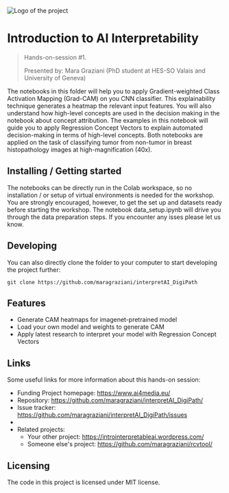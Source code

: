
![Logo of the project](https://introinterpretableai.files.wordpress.com/2021/03/cropped-screenshot-2021-03-22-at-17.11.49.png)

# Introduction to AI Interpretability 
> Hands-on-session #1. 
> 
> Presented by: Mara Graziani (PhD student at HES-SO Valais and University of Geneva)
>

The notebooks in this folder will help you to apply Gradient-weighted Class Activation Mapping (Grad-CAM) on you CNN classifier. 
This explainability technique generates a heatmap the relevant input features. 
You will also understand how high-level concepts are used in the decision making in the notebook about concept attribution. The examples in this notebook will guide you to apply Regression Concept Vectors to explain automated decision-making in terms of high-level concepts. 
Both notebooks are applied on the task of classifying tumor from non-tumor in breast histopathology images at high-magnification (40x). 

## Installing / Getting started

The notebooks can be directly run in the Colab workspace, so no installation / or setup of virtual environments is needed for the workshop. 
You are strongly encouraged, however, to get the set up and datasets ready before starting the workshop. The notebook data_setup.ipynb will drive you through the data preparation steps. 
If you encounter any isses please let us know. 

## Developing

You can also directly clone the folder to your computer to start developing
the project further:

```shell
git clone https://github.com/maragraziani/interpretAI_DigiPath
```

## Features

* Generate CAM heatmaps for imagenet-pretrained model
* Load your own model and weights to generate CAM
* Apply latest research to interpret your model with Regression Concept Vectors

## Links

Some useful links for more information about this hands-on session:

- Funding Project homepage: https://www.ai4media.eu/
- Repository: https://github.com/maragraziani/interpretAI_DigiPath/
- Issue tracker: https://github.com/maragraziani/interpretAI_DigiPath/issues
- 
- Related projects:
  - Your other project: https://introinterpretableai.wordpress.com/
  - Someone else's project: https://github.com/maragraziani/rcvtool/

## Licensing
The code in this project is licensed under MIT license.
